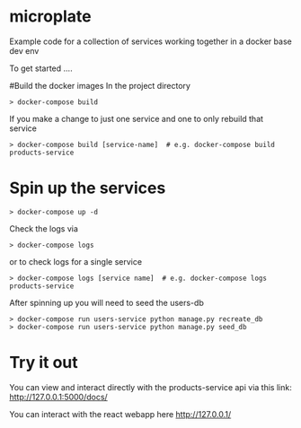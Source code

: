 # microplate
Example code for a collection of services working together in a docker base dev env

To get started ....

#Build the docker images
In the project directory
```
> docker-compose build
```

If you make a change to just one service and one to only rebuild that service
```
> docker-compose build [service-name]  # e.g. docker-compose build products-service
```

# Spin up the services
```
> docker-compose up -d
```

Check the logs via
```
> docker-compose logs
```

or to check logs for a single service

```
> docker-compose logs [service name]  # e.g. docker-compose logs products-service
```

After spinning up you will need to seed the users-db
```
> docker-compose run users-service python manage.py recreate_db
> docker-compose run users-service python manage.py seed_db
```

# Try it out
You can view and interact directly with the products-service api via this link:
http://127.0.0.1:5000/docs/

You can interact with the react webapp here
http://127.0.0.1/

